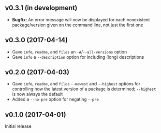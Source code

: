 v0.3.1 (in development)
-----------------------
- **Bugfix**: An error message will now be displayed for each nonexistent
  package/version given on the command line, not just the first one

v0.3.0 (2017-04-14)
-------------------
- Gave `info`, `readme`, and `files` an `-A`/`--all-versions` option
- Gave `info` a `--description` option for including (long) descriptions

v0.2.0 (2017-04-03)
-------------------
- Gave `info`, `readme`, and `files` `--newest` and `--highest` options for
  controlling how the latest version of a package is determined; `--highest` is
  now always the default
- Added a `--no-pre` option for negating `--pre`

v0.1.0 (2017-04-01)
-------------------
Initial release

